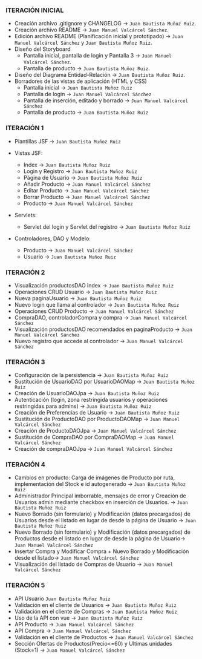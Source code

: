 ﻿### ITERACIÓN INICIAL
- Creación archivo .gitignore y CHANGELOG -> `Juan Bautista Muñoz Ruiz`.
- Creación archivo README -> `Juan Manuel Valcárcel Sánchez`.
- Edición archivo README (Planificación inicial y prototipado) -> `Juan Manuel Valcárcel Sánchez` y `Juan Bautista Muñoz Ruiz`.
- Diseño del Storyboard 
    - Pantalla inicial, pantalla de login y Pantalla 3 -> `Juan Manuel Valcárcel Sánchez`.
    - Pantalla de producto -> `Juan Bautista Muñoz Ruiz`.
- Diseño del Diagrama Entidad-Relación -> `Juan Bautista Muñoz Ruiz`.
- Borradores de las vistas de aplicación (HTML y CSS)
    - Pantalla inicial -> `Juan Bautista Muñoz Ruiz`
    - Pantalla de login -> `Juan Manuel Valcárcel Sánchez`
    - Pantalla de inserción, editado y borrado -> `Juan Manuel Valcárcel Sánchez`
    - Pantalla de producto -> `Juan Bautista Muñoz Ruiz`

### ITERACIÓN 1
- Plantillas JSF -> `Juan Bautista Muñoz Ruiz`
- Vistas JSF:
    - Index -> `Juan Bautista Muñoz Ruiz`
    - Login y Registro -> `Juan Bautista Muñoz Ruiz`
    - Página de Usuario -> `Juan Bautista Muñoz Ruiz`
    - Añadir Producto -> `Juan Manuel Valcárcel Sánchez`
    - Editar Producto -> `Juan Manuel Valcárcel Sánchez`
    - Borrar Producto -> `Juan Manuel Valcárcel Sánchez`
    - Producto -> `Juan Manuel Valcárcel Sánchez`
- Servlets:
    - Servlet del login y Servlet del registro -> `Juan Bautista Muñoz Ruiz`

- Controladores, DAO y Modelo:
    - Producto -> `Juan Manuel Valcárcel Sánchez`
    - Usuario -> `Juan Bautista Muñoz Ruiz`

### ITERACIÓN 2
- Visualización productosDAO index -> `Juan Bautista Muñoz Ruiz`
- Operaciones CRUD Usuario -> `Juan Bautista Muñoz Ruiz`
- Nueva paginaUsuario -> `Juan Bautista Muñoz Ruiz`
- Nuevo login que llama al controlador -> `Juan Bautista Muñoz Ruiz`
- Operaciones CRUD Producto -> `Juan Manuel Valcárcel Sánchez`
- CompraDAO, controladorCompra y compra -> `Juan Manuel Valcárcel Sánchez`
- Visualización productosDAO recomendados en paginaProducto -> `Juan Manuel Valcárcel Sánchez`
- Nuevo registro que accede al controlador -> `Juan Manuel Valcárcel Sánchez`

### ITERACIÓN 3
- Configuración de la persistencia -> `Juan Bautista Muñoz Ruiz`
- Sustitución de UsuarioDAO por UsuarioDAOMap -> `Juan Bautista Muñoz Ruiz`
- Creación de UsuarioDAOJpa -> `Juan Bautista Muñoz Ruiz`
- Autenticación (login, zona restringida usuarios y operaciones restringidas para admins) -> `Juan Bautista Muñoz Ruiz`
- Creación de Preferencias de Usuario -> `Juan Bautista Muñoz Ruiz`
- Sustitución de ProductoDAO por ProductoDAOMap -> `Juan Manuel Valcárcel Sánchez`
- Creación de ProductoDAOJpa -> `Juan Manuel Valcárcel Sánchez`
- Sustitución de CompraDAO por CompraDAOMap -> `Juan Manuel Valcárcel Sánchez`
- Creación de compraDAOJpa -> `Juan Manuel Valcárcel Sánchez`

### ITERACIÓN 4
- Cambios en producto: Carga de imágenes de Producto por ruta, implementación del Stock e id autogenerado -> `Juan Bautista Muñoz Ruiz`
- Administrador Principal imborrable, mensajes de error y Creación de Usuarios admin mediante checkbox en inserción de Usuarios. -> `Juan Bautista Muñoz Ruiz`
- Nuevo Borrado (sin formulario) y Modificación (datos precargados) de Usuarios desde el listado en lugar de desde la página de Usuario -> `Juan Bautista Muñoz Ruiz`
- Nuevo Borrado (sin formulario) y Modificación (datos precargados) de Productos desde el listado en lugar de desde la página de Usuario-> `Juan Manuel Valcárcel Sánchez`
- Insertar Compra y Modificar Compra + Nuevo Borrado y Modificación desde el listado-> `Juan Manuel Valcárcel Sánchez`
- Visualización del listado de Compras de Usuario -> `Juan Manuel Valcárcel Sánchez`

### ITERACIÓN 5
- API Usuario `Juan Bautista Muñoz Ruiz`
- Validación en el cliente de Usuarios -> `Juan Bautista Muñoz Ruiz`
- Validación en el cliente de Compras -> `Juan Bautista Muñoz Ruiz`
- Uso de la API con vue -> `Juan Bautista Muñoz Ruiz`
- API Producto -> `Juan Manuel Valcárcel Sánchez`
- API Compra -> `Juan Manuel Valcárcel Sánchez`
- Validación en el cliente de Productos -> `Juan Manuel Valcárcel Sánchez`
- Sección Ofertas de Productos(Precio<=60) y Ultimas unidades (Stock=1) -> `Juan Manuel Valcárcel Sánchez`
	
